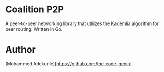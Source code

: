 # Coalition P2P

A peer-to-peer networking library that utilizes the Kademlia algorithm for peer routing. Written in Go.

# Author

(Mohammed Adekunle)[https://github.com/the-code-genin]
